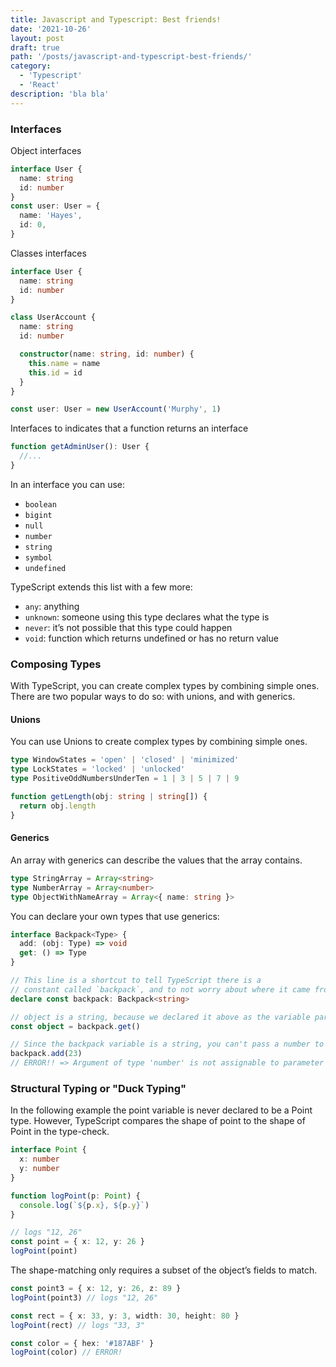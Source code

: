 ```yaml
---
title: Javascript and Typescript: Best friends!
date: '2021-10-26'
layout: post
draft: true
path: '/posts/javascript-and-typescript-best-friends/'
category:
  - 'Typescript'
  - 'React'
description: 'bla bla'
---
```


### Interfaces

Object interfaces

```ts
interface User {
  name: string
  id: number
}
const user: User = {
  name: 'Hayes',
  id: 0,
}
```

Classes interfaces

```ts
interface User {
  name: string
  id: number
}

class UserAccount {
  name: string
  id: number

  constructor(name: string, id: number) {
    this.name = name
    this.id = id
  }
}

const user: User = new UserAccount('Murphy', 1)
```

Interfaces to indicates that a function returns an interface

```ts
function getAdminUser(): User {
  //...
}
```

In an interface you can use:

- `boolean`
- `bigint`
- `null`
- `number`
- `string`
- `symbol`
- `undefined`

TypeScript extends this list with a few more:

- `any`: anything
- `unknown`: someone using this type declares what the type is
- `never`: it’s not possible that this type could happen
- `void`: function which returns undefined or has no return value

### Composing Types

With TypeScript, you can create complex types by combining simple ones. There are two popular ways to do so: with unions, and with generics.

#### Unions

You can use Unions to create complex types by combining simple ones.

```ts
type WindowStates = 'open' | 'closed' | 'minimized'
type LockStates = 'locked' | 'unlocked'
type PositiveOddNumbersUnderTen = 1 | 3 | 5 | 7 | 9
```

```ts
function getLength(obj: string | string[]) {
  return obj.length
}
```

#### Generics

An array with generics can describe the values that the array contains.

```ts
type StringArray = Array<string>
type NumberArray = Array<number>
type ObjectWithNameArray = Array<{ name: string }>
```

You can declare your own types that use generics:

```ts
interface Backpack<Type> {
  add: (obj: Type) => void
  get: () => Type
}

// This line is a shortcut to tell TypeScript there is a
// constant called `backpack`, and to not worry about where it came from.
declare const backpack: Backpack<string>

// object is a string, because we declared it above as the variable part of Backpack.
const object = backpack.get()

// Since the backpack variable is a string, you can't pass a number to the add function.
backpack.add(23)
// ERROR!! => Argument of type 'number' is not assignable to parameter of type 'string'.
```

### Structural Typing or "Duck Typing"

In the following example the point variable is never declared to be a Point type. However, TypeScript compares the shape of point to the shape of Point in the type-check.

```ts
interface Point {
  x: number
  y: number
}

function logPoint(p: Point) {
  console.log(`${p.x}, ${p.y}`)
}

// logs "12, 26"
const point = { x: 12, y: 26 }
logPoint(point)
```

The shape-matching only requires a subset of the object’s fields to match.

```ts
const point3 = { x: 12, y: 26, z: 89 }
logPoint(point3) // logs "12, 26"

const rect = { x: 33, y: 3, width: 30, height: 80 }
logPoint(rect) // logs "33, 3"

const color = { hex: '#187ABF' }
logPoint(color) // ERROR!
```
